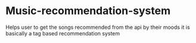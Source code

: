 # Music-recommendation-system
Helps user to get the songs recommended from the api by their moods it is basically a tag based recommendation system 
